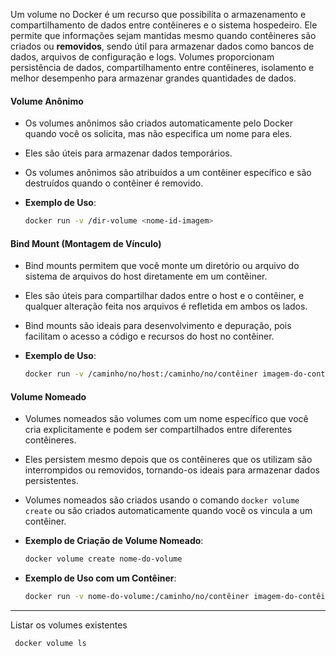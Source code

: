 Um volume no Docker é um recurso que possibilita o armazenamento e compartilhamento de dados entre contêineres e o sistema hospedeiro. Ele permite que informações sejam mantidas mesmo quando contêineres são criados ou **removidos**, sendo útil para armazenar dados como bancos de dados, arquivos de configuração e logs. Volumes proporcionam persistência de dados, compartilhamento entre contêineres, isolamento e melhor desempenho para armazenar grandes quantidades de dados. 

#### Volume Anônimo

- Os volumes anônimos são criados automaticamente pelo Docker quando você os solicita, mas não especifica um nome para eles.
- Eles são úteis para armazenar dados temporários.
- Os volumes anônimos são atribuídos a um contêiner específico e são destruídos quando o contêiner é removido.

- **Exemplo de Uso**:
  ```bash
  docker run -v /dir-volume <nome-id-imagem>

#### Bind Mount (Montagem de Vínculo)


- Bind mounts permitem que você monte um diretório ou arquivo do sistema de arquivos do host diretamente em um contêiner.
- Eles são úteis para compartilhar dados entre o host e o contêiner, e qualquer alteração feita nos arquivos é refletida em ambos os lados.
- Bind mounts são ideais para desenvolvimento e depuração, pois facilitam o acesso a código e recursos do host no contêiner.

- **Exemplo de Uso**:
  ```bash
  docker run -v /caminho/no/host:/caminho/no/contêiner imagem-do-contêiner


#### Volume Nomeado

- Volumes nomeados são volumes com um nome específico que você cria explicitamente e podem ser compartilhados entre diferentes contêineres.
- Eles persistem mesmo depois que os contêineres que os utilizam são interrompidos ou removidos, tornando-os ideais para armazenar dados persistentes.
- Volumes nomeados são criados usando o comando ```docker volume create``` ou são criados automaticamente quando você os vincula a um contêiner.

- **Exemplo de Criação de Volume Nomeado**:
  ```bash
  docker volume create nome-do-volume


- **Exemplo de Uso com um Contêiner**:
  ```bash
  docker run -v nome-do-volume:/caminho/no/contêiner imagem-do-contêiner


------------------------------------------------------------------------------------------------------------------------------------

Listar os volumes existentes
```bash
 docker volume ls
```


  

